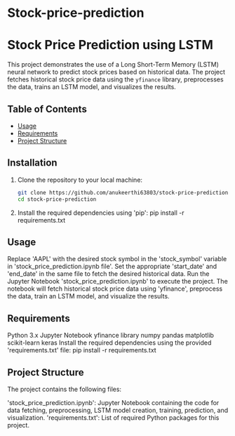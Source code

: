 # Stock-price-prediction

# Stock Price Prediction using LSTM

This project demonstrates the use of a Long Short-Term Memory (LSTM) neural network to predict stock prices based on historical data. 
The project fetches historical stock price data using the `yfinance` library, preprocesses the data, trains an LSTM model, and visualizes the results.

## Table of Contents

- [Usage](#usage)
- [Requirements](#requirements)
- [Project Structure](#project-structure)

## Installation

1. Clone the repository to your local machine:

   ```bash
   git clone https://github.com/anukeerthi63803/stock-price-prediction.git
   cd stock-price-prediction
   
1. Install the required dependencies using 'pip':
     pip install -r requirements.txt

## Usage

Replace 'AAPL' with the desired stock symbol in the 'stock_symbol' variable in 'stock_price_prediction.ipynb file'.
Set the appropriate 'start_date' and 'end_date' in the same file to fetch the desired historical data.
Run the Jupyter Notebook 'stock_price_prediction.ipynb' to execute the project.
The notebook will fetch historical stock price data using 'yfinance', preprocess the data, train an LSTM model, and visualize the results.

## Requirements
Python 3.x
Jupyter Notebook
yfinance library
numpy
pandas
matplotlib
scikit-learn
keras
Install the required dependencies using the provided 'requirements.txt' file:
        pip install -r requirements.txt


## Project Structure
The project contains the following files:

'stock_price_prediction.ipynb': Jupyter Notebook containing the code for data fetching, preprocessing, LSTM model creation, training, prediction, and visualization.
'requirements.txt': List of required Python packages for this project.
